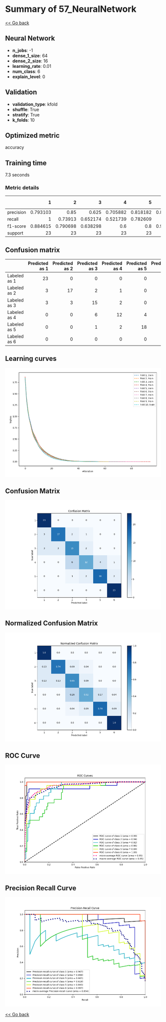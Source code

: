 # Summary of 57_NeuralNetwork

[<< Go back](../README.md)


## Neural Network
- **n_jobs**: -1
- **dense_1_size**: 64
- **dense_2_size**: 16
- **learning_rate**: 0.01
- **num_class**: 6
- **explain_level**: 0

## Validation
 - **validation_type**: kfold
 - **shuffle**: True
 - **stratify**: True
 - **k_folds**: 10

## Optimized metric
accuracy

## Training time

7.3 seconds

### Metric details
|           |         1 |         2 |         3 |         4 |         5 |         6 |   accuracy |   macro avg |   weighted avg |   logloss |
|:----------|----------:|----------:|----------:|----------:|----------:|----------:|-----------:|------------:|---------------:|----------:|
| precision |  0.793103 |  0.85     |  0.625    |  0.705882 |  0.818182 |  0.884615 |   0.782609 |    0.779464 |       0.779464 |  0.809417 |
| recall    |  1        |  0.73913  |  0.652174 |  0.521739 |  0.782609 |  1        |   0.782609 |    0.782609 |       0.782609 |  0.809417 |
| f1-score  |  0.884615 |  0.790698 |  0.638298 |  0.6      |  0.8      |  0.938776 |   0.782609 |    0.775398 |       0.775398 |  0.809417 |
| support   | 23        | 23        | 23        | 23        | 23        | 23        |   0.782609 |  138        |     138        |  0.809417 |


## Confusion matrix
|              |   Predicted as 1 |   Predicted as 2 |   Predicted as 3 |   Predicted as 4 |   Predicted as 5 |   Predicted as 6 |
|:-------------|-----------------:|-----------------:|-----------------:|-----------------:|-----------------:|-----------------:|
| Labeled as 1 |               23 |                0 |                0 |                0 |                0 |                0 |
| Labeled as 2 |                3 |               17 |                2 |                1 |                0 |                0 |
| Labeled as 3 |                3 |                3 |               15 |                2 |                0 |                0 |
| Labeled as 4 |                0 |                0 |                6 |               12 |                4 |                1 |
| Labeled as 5 |                0 |                0 |                1 |                2 |               18 |                2 |
| Labeled as 6 |                0 |                0 |                0 |                0 |                0 |               23 |

## Learning curves
![Learning curves](learning_curves.png)
## Confusion Matrix

![Confusion Matrix](confusion_matrix.png)


## Normalized Confusion Matrix

![Normalized Confusion Matrix](confusion_matrix_normalized.png)


## ROC Curve

![ROC Curve](roc_curve.png)


## Precision Recall Curve

![Precision Recall Curve](precision_recall_curve.png)



[<< Go back](../README.md)
